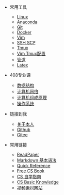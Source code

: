 <!-- _navbar.md -->
* 常用工具
  * [Linux](/ProjectDocs/Tools/Linux.md)
  * [Anaconda](/ProjectDocs/Tools/Anaconda.md)
  * [Git](/ProjectDocs/Tools/Git.md)
  * [Docker](/ProjectDocs/Tools/Docker.md)
  * [Vim](/ProjectDocs/Tools/Vim.md)
  * [SSH SCP](/ProjectDocs/Tools/SSH%20SCP.md)
  * [Tmux](/ProjectDocs/Tools/Tmux.md)
  * [Vim Tmux配置](/ProjectDocs/Tools/Vim%20Tmux配置.md)
  * [管道](/ProjectDocs/Tools/管道.md)
  * [Latex](/ProjectDocs/Tools/Latex.md)

* 408专业课
  * [数据结构](/ProjectDocs/408/数据结构.md)
  * [计算机网络](/ProjectDocs/408/计算机网络.md)
  * [计算机组成原理](/ProjectDocs/408/计算机组成原理.md)
  * [操作系统](/ProjectDocs/408/操作系统.md)

* 链接到我
  * [关于本人]() 
  * [Github](https://github.com/TianyaoZhao)
  * [Gitee](https://gitee.com/tianyaozhao)

* 常用链接
  * [ReadPaper](https://readpaper.com/)
  * [Markdown 基本语法](https://markdown.com.cn/basic-syntax/)
  * [Quick Reference](https://quickref.cn/)
  * [Free CS Book](https://github.com/yinhonggen/free-programming-books-zh_CN)
  * [CS 自学指南](https://github.com/PKUFlyingPig/cs-self-learning)
  * [CS Basic Knowledge](https://github.com/CS-BAOYAN/CSBasicKnowledge)
  * [视频素材网站](https://www.sohu.com/a/133366976_692322)